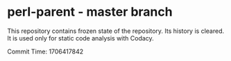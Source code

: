 # perl-parent - master branch

This repository contains frozen state of the repository.
Its history is cleared. It is used only for static code
analysis with Codacy.

Commit Time: 1706417842